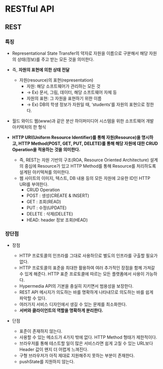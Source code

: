 # RESTful API

## REST

### 특징
- Representational State Transfer의 약자로 자원을 이름으로 구분해서 해당 자원의 상태(정보)를 주고 받는 모든 것을 의미한다.
- 즉, **자원의 표현에 의한 상태 전달**
  - 자원(resource)의 표현(representation)
    - 자원: 해당 소프트웨어가 관리하는 모든 것
    - -> Ex) 문서, 그림, 데이터, 해당 소프트웨어 자체 등
    - 자원의 표현: 그 자원을 표현하기 위한 이름
    - -> Ex) DB의 학생 정보가 자원일 때, ‘students’를 자원의 표현으로 정한다.
- 월드 와이드 웹(www)과 같은 분산 하이퍼미디어 시스템을 위한 소프트웨어 개발 아키텍처의 한 형식

- **HTTP URI(Uniform Resource Identifier)를 통해 자원(Resource)을 명시하고, HTTP Method(POST, GET, PUT, DELETE)를 통해 해당 자원에 대한 CRUD Operation을 적용하는 것을 의미한다.**
  - 즉, REST는 자원 기반의 구조(ROA, Resource Oriented Architecture) 설계의 중심에 Resource가 있고 HTTP Method를 통해 Resource를 처리하도록 설계된 아키텍쳐를 의미한다.
  - 웹 사이트의 이미지, 텍스트, DB 내용 등의 모든 자원에 고유한 ID인 HTTP URI를 부여한다.
    - CRUD Operation
    - POST : 생성(CREATE & INSERT)
    - GET : 조회(READ)
    - PUT : 수정(UPDATE)
    - DELETE : 삭제(DELETE)
    - HEAD: header 정보 조회(HEAD)

### 장단점
- 장점
  - HTTP 프로토콜의 인프라를 그대로 사용하므로 별도의 인프라를 구출할 필요가 없다.
  - HTTP 프로토콜의 표준을 최대한 활용하여 여러 추가적인 장점을 함께 가져갈 수 있게 해준다. HTTP 표준 프로토콜에 따르는 모든 플랫폼에서 사용이 가능하다.
  - Hypermedia API의 기본을 충실히 지키면서 범용성을 보장한다.
  - REST API 메시지가 의도하는 바를 명확하게 나타내므로 의도하는 바를 쉽게 파악할 수 있다.
  - 여러가지 서비스 디자인에서 생길 수 있는 문제를 최소화한다.
  - **서버와 클라이언트의 역할을 명확하게 분리한다.**

- 단점
  - 표준이 존재하지 않는다.
  - 사용할 수 있는 메소드가 4가지 밖에 없다. HTTP Method 형태가 제한적이다.
  - 브라우저를 통해 테스트할 일이 많은 서비스라면 쉽게 고칠 수 있는 URL보다 Header 값이 왠지 더 어렵게 느껴진다.
  - 구형 브라우저가 아직 제대로 지원해주지 못하는 부분이 존재한다.
  - pushState를 지원하지 않는다.
  
